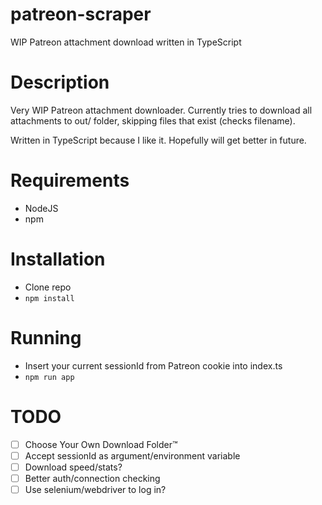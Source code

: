 # patreon-scraper
WIP Patreon attachment download written in TypeScript

# Description
Very WIP Patreon attachment downloader. Currently tries to download all attachments to out/ folder, skipping files that exist (checks filename).

Written in TypeScript because I like it. Hopefully will get better in future.

# Requirements
- NodeJS
- npm

# Installation
- Clone repo
- `npm install`

# Running
- Insert your current sessionId from Patreon cookie into index.ts
- `npm run app`

# TODO
- [ ] Choose Your Own Download Folder™
- [ ] Accept sessionId as argument/environment variable
- [ ] Download speed/stats?
- [ ] Better auth/connection checking
- [ ] Use selenium/webdriver to log in?
